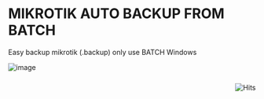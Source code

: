 # MIKROTIK AUTO BACKUP FROM BATCH

Easy backup mikrotik (.backup) only use BATCH Windows

![image](https://user-images.githubusercontent.com/42666125/111258702-143d4f00-8650-11eb-912c-f67ed77ddc8a.png)

<img style="float:right; padding-top:10px" src="https://hits.seeyoufarm.com/api/count/incr/badge.svg?url=https%3A%2F%2Fbuananetpbun.github.io%2F&count_bg=%23C83D3D&title_bg=%23555555&icon=&icon_color=%23E7E7E7&title=hits&edge_flat=false" alt="Hits"/>
